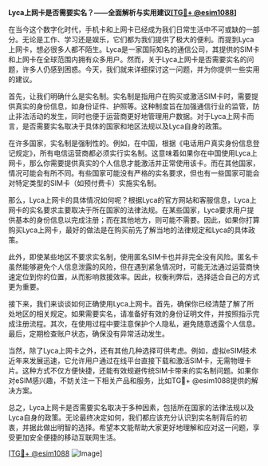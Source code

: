 **Lyca上网卡是否需要实名？——全面解析与实用建议[[TG💪+ @esim1088](https://t.me/s/esim1088)]**

在当今这个数字化时代，手机卡和上网卡已经成为我们日常生活中不可或缺的一部分。无论是工作、学习还是娱乐，它们都为我们提供了极大的便利。而提到Lyca上网卡，想必很多人都不陌生。Lyca是一家国际知名的通信公司，其提供的SIM卡和上网卡在全球范围内拥有众多用户。然而，关于Lyca上网卡是否需要实名的问题，许多人仍感到困惑。今天，我们就来详细探讨这一问题，并为你提供一些实用的建议。

首先，让我们明确什么是实名制。实名制是指用户在购买或激活SIM卡时，需要提供真实的身份信息，如身份证件、护照等。这种制度旨在加强通信行业的监管，防止非法活动的发生，同时也便于运营商更好地管理用户数据。对于Lyca上网卡而言，是否需要实名取决于具体的国家和地区法规以及Lyca自身的政策。

在许多国家，实名制是强制性的。例如，在中国，根据《电话用户真实身份信息登记规定》，所有电信运营商都必须实行实名制。这意味着如果你在中国使用Lyca上网卡，那么你需要提供真实的个人信息才能激活并正常使用该卡。而在其他国家，情况可能会有所不同。有些国家可能没有严格的实名要求，但也有一些国家可能会对特定类型的SIM卡（如预付费卡）实施实名制。

那么，Lyca上网卡的具体情况如何呢？根据Lyca的官方网站和客服信息，Lyca上网卡的实名要求主要取决于所在国家的法律法规。在某些国家，Lyca要求用户提供基本的身份信息以完成注册；而在其他地方，则可能不需要。因此，如果你打算购买Lyca上网卡，最好的做法是在购买前先了解当地的法律规定和Lyca的具体政策。

此外，即使某些地区不要求实名制，使用匿名SIM卡也并非完全没有风险。匿名卡虽然能够避免个人信息泄露的风险，但在遇到紧急情况时，可能无法通过运营商快速定位到你的位置，从而影响救援效率。因此，权衡利弊后，选择适合自己的方式更为重要。

接下来，我们来谈谈如何正确使用Lyca上网卡。首先，确保你已经清楚了解了所处地区的相关规定。如果需要实名，请准备好有效的身份证明文件，并按照指示完成注册流程。其次，在使用过程中要注意保护个人隐私，避免随意透露个人信息。最后，定期检查账户状态，确保没有异常活动发生。

当然，除了Lyca上网卡之外，还有其他几种选择可供考虑。例如，虚拟eSIM技术近年来发展迅速，它允许用户通过在线平台直接下载和激活SIM卡，无需物理卡片。这种方式不仅方便快捷，还能有效规避传统SIM卡带来的实名制问题。如果你对eSIM感兴趣，不妨关注一下相关产品和服务，比如TG💪+ @esim1088提供的解决方案。

总之，Lyca上网卡是否需要实名取决于多种因素，包括所在国家的法律法规以及Lyca自身的政策。无论最终决定如何，我们都应该充分认识到实名制背后的初衷，并据此做出明智的选择。希望本文能帮助大家更好地理解和应对这一问题，享受更加安全便捷的移动互联网生活。

[[TG💪+ @esim1088](https://t.me/s/esim1088) ![Image](https://i.postimg.cc/4NQfJmqS/Snipaste-2025-05-13-00-14-12.png)]